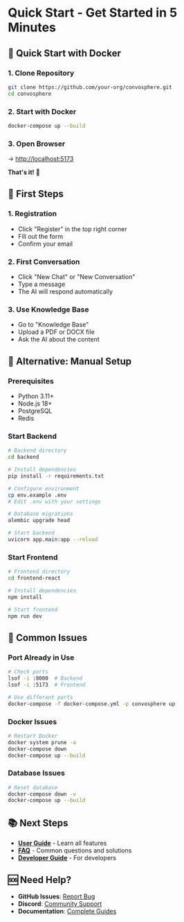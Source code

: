 # Quick Start - Get Started in 5 Minutes

## 🚀 Quick Start with Docker

### 1. Clone Repository
```bash
git clone https://github.com/your-org/convosphere.git
cd convosphere
```

### 2. Start with Docker
```bash
docker-compose up --build
```

### 3. Open Browser
→ [http://localhost:5173](http://localhost:5173)

**That's it!** 🎉

## 📝 First Steps

### 1. Registration
- Click "Register" in the top right corner
- Fill out the form
- Confirm your email

### 2. First Conversation
- Click "New Chat" or "New Conversation"
- Type a message
- The AI will respond automatically

### 3. Use Knowledge Base
- Go to "Knowledge Base"
- Upload a PDF or DOCX file
- Ask the AI about the content

## 🔧 Alternative: Manual Setup

### Prerequisites
- Python 3.11+
- Node.js 18+
- PostgreSQL
- Redis

### Start Backend
```bash
# Backend directory
cd backend

# Install dependencies
pip install -r requirements.txt

# Configure environment
cp env.example .env
# Edit .env with your settings

# Database migrations
alembic upgrade head

# Start backend
uvicorn app.main:app --reload
```

### Start Frontend
```bash
# Frontend directory
cd frontend-react

# Install dependencies
npm install

# Start frontend
npm run dev
```

## 🐛 Common Issues

### Port Already in Use
```bash
# Check ports
lsof -i :8000  # Backend
lsof -i :5173  # Frontend

# Use different ports
docker-compose -f docker-compose.yml -p convosphere up
```

### Docker Issues
```bash
# Restart Docker
docker system prune -a
docker-compose down
docker-compose up --build
```

### Database Issues
```bash
# Reset database
docker-compose down -v
docker-compose up --build
```

## 📚 Next Steps

- **[User Guide](user-guide.md)** - Learn all features
- **[FAQ](faq.md)** - Common questions and solutions
- **[Developer Guide](developer-guide.md)** - For developers

## 🆘 Need Help?

- **GitHub Issues**: [Report Bug](https://github.com/your-org/convosphere/issues)
- **Discord**: [Community Support](https://discord.gg/your-server)
- **Documentation**: [Complete Guides](../index.md)